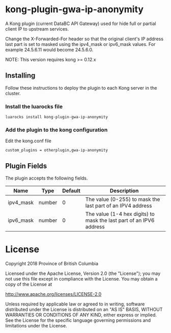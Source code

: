# kong-plugin-gwa-ip-anonymity

A Kong plugin (current DataBC API Gateway) used for hide full or partial client IP to upstream services.

Change the X-Forwarded-For header so that the original client's IP address
last part is set to masked using the ipv4_mask or ipv6_mask values. For example 24.5.6.11
would become 24.5.6.0.  

NOTE: This version requires kong >= 0.12.x

## Installing

Follow these instructions to deploy the plugin to each Kong server in the cluster.

### Install the luarocks file

`luarocks install kong-plugin-gwa-ip-anonymity`

### Add the plugin to the kong configuration

Edit the kong.conf file 

```
custom_plugins = otherplugin,gwa-ip-anonymity
```

## Plugin Fields
The plugin accepts the following fields.

|Name     |Type  |Default |Description                                                        |
|---------|------|--------|-------------------------------------------------------------------|
|ipv4_mask|number|0       |The value (0-255) to mask the last part of an IPV4 address         |
|ipv6_mask|number|0       |The value (1-4 hex digits) to mask the last part of an IPV6 address|

# License

Copyright 2018 Province of British Columbia

Licensed under the Apache License, Version 2.0 (the "License");
you may not use this file except in compliance with the License.
You may obtain a copy of the License at

   http://www.apache.org/licenses/LICENSE-2.0

Unless required by applicable law or agreed to in writing, software
distributed under the License is distributed on an "AS IS" BASIS,
WITHOUT WARRANTIES OR CONDITIONS OF ANY KIND, either express or implied.
See the License for the specific language governing permissions and
limitations under the License.
